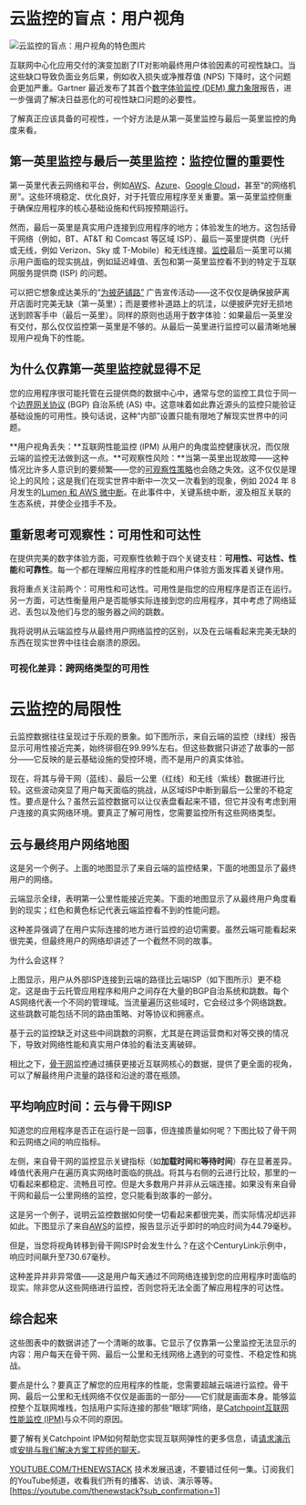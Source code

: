 # 云监控的盲点：用户视角

![云监控的盲点：用户视角的特色图片](https://cdn.thenewstack.io/media/2025/01/40b9c1d8-cloud-monitor-blind-spot-1024x576.jpg)

互联网中心化应用交付的演变加剧了IT对影响最终用户体验因素的可视性缺口。当这些缺口导致负面业务后果，例如收入损失或净推荐值 (NPS) 下降时，这个问题会更加严重。Gartner 最近发布了其首个[数字体验监控 (DEM) 魔力象限](https://www.catchpoint.com/asset/2024-gartner-magic-quadrant-for-digital-experience-monitoring)报告，进一步强调了解决日益恶化的可视性缺口问题的必要性。

了解真正应该具备的可视性，一个好方法是从第一英里监控与最后一英里监控的角度来看。

## 第一英里监控与最后一英里监控：监控位置的重要性

第一英里代表云网络和平台，例如[AWS](https://aws.amazon.com/?utm_content=inline+mention)、[Azure](https://news.microsoft.com/?utm_content=inline+mention)、[Google Cloud](https://cloud.google.com/?utm_content=inline+mention)，甚至“的网络机房”。这些环境稳定、优化良好，对于托管应用程序至关重要。第一英里监控侧重于确保应用程序的核心基础设施和代码按预期运行。

然而，最后一英里是真实用户连接到应用程序的地方；体验发生的地方。这包括骨干网络（例如，BT、AT&T 和 Comcast 等区域 ISP）、最后一英里提供商（光纤或无线，例如 Verizon、Sky 或 T-Mobile）和无线连接。[监控](https://thenewstack.io/whats-the-difference-between-observability-and-monitoring/)最后一英里可以揭示用户面临的现实挑战，例如延迟峰值、丢包和第一英里监控看不到的特定于互联网服务提供商 (ISP) 的问题。

可以把它想象成达美乐的“[为披萨铺路”](https://pavingforpizza.com/) 广告宣传活动——这不仅仅是确保披萨离开店面时完美无缺（第一英里）；而是要修补道路上的坑洼，以便披萨完好无损地送到顾客手中（最后一英里）。同样的原则也适用于数字体验：如果最后一英里没有交付，那么仅仅监控第一英里是不够的。从最后一英里进行监控可以最清晰地展现用户视角下的性能。

## 为什么仅靠第一英里监控就显得不足

您的应用程序很可能托管在云提供商的数据中心中，通常与您的监控工具位于同一个[边界网关协议](https://thenewstack.io/how-a-popular-combo-provides-ddos-protection/) (BGP) 自治系统 (AS) 中。这意味着如此靠近源头的监控只能验证基础设施的可用性。换句话说，这种“内部”设置只能有限地了解现实世界中的问题。

**用户视角丢失：**互联网性能监控 (IPM) 从用户的角度监控健康状况，而仅限云端的监控无法做到这一点。**可观察性风险：**当第一英里出现故障——这种情况比许多人意识到的要频繁——您的[可观察性策略](https://thenewstack.io/observability-in-2025-opentelemetry-and-ai-to-fill-in-gaps/)也会随之失效。这不仅仅是理论上的风险；这是我们在现实世界中断中一次又一次看到的现象，例如 2024 年 8 月发生的[Lumen 和 AWS 微中断](https://www.catchpoint.com/blog/dont-get-caught-in-the-dark-lessons-from-a-lumen-aws-micro-outage)。在此事件中，关键系统中断，波及相互关联的生态系统，并使企业措手不及。

## 重新思考可观察性：可用性和可达性

在提供完美的数字体验方面，可观察性依赖于四个关键支柱：**可用性、可达性、性能**和**可靠性**。每一个都在理解应用程序的性能和用户体验方面发挥着关键作用。

我将重点关注前两个：可用性和可达性。可用性是指您的应用程序是否正在运行。另一方面，可达性衡量用户是否能够实际连接到您的应用程序，其中考虑了网络延迟、丢包以及他们与您的服务器之间的跳数。

我将说明从云端监控与从最终用户网络监控的区别，以及在云端看起来完美无缺的东西在现实世界中往往会崩溃的原因。

### 可视化差异：跨网络类型的可用性
# 云监控的局限性

云监控数据往往呈现过于乐观的景象。如下图所示，来自云端的监控（绿线）报告显示可用性接近完美，始终徘徊在99.99%左右。但这些数据只讲述了故事的一部分——它反映的是云基础设施的受控环境，而不是用户的真实体验。

现在，将其与骨干网（蓝线）、最后一公里（红线）和无线（紫线）数据进行比较。这些波动突显了用户每天面临的挑战，从区域ISP中断到最后一公里的不稳定性。要点是什么？虽然云监控数据可以让仪表盘看起来不错，但它并没有考虑到用户连接的真实网络环境。要真正了解可用性，您需要监控所有这些网络类型。

## 云与最终用户网络地图

这是另一个例子。上面的地图显示了来自云端的监控结果，下面的地图显示了最终用户的网络。

云端显示全绿，表明第一公里性能接近完美。下面的地图显示了从最终用户角度看到的现实；红色和黄色标记代表云端监控看不到的性能问题。

这种差异强调了在用户实际连接的地方进行监控的迫切需要。虽然云端可能看起来很完美，但最终用户的网络却讲述了一个截然不同的故事。

为什么会这样？

上图显示，用户从外部ISP连接到云端的路径比云端ISP（如下图所示）更不稳定。这是由于云托管应用程序和用户之间存在大量的BGP自治系统和跳数。每个AS网络代表一个不同的管理域。当流量遍历这些域时，它会经过多个网络跳数。这些跳数可能包括不同的路由策略、对等协议和拥塞点。

基于云的监控缺乏对这些中间跳数的洞察，尤其是在跨运营商和对等交换的情况下，导致对网络性能和真实用户体验的看法支离破碎。

相比之下，[骨干网](https://thenewstack.io/how-meta-is-reinforcing-its-global-network-for-ai-traffic/)监控通过捕获更接近互联网核心的数据，提供了更全面的视角，可以了解最终用户流量的路径和沿途的潜在瓶颈。

## 平均响应时间：云与骨干网ISP

知道您的应用程序是否正在运行是一回事，但连接质量如何呢？下图比较了骨干网和云网络之间的响应指标。

左侧，来自骨干网的监控显示关键指标（如**加载时间**和**等待时间**）存在显著差异。峰值代表用户在遍历真实网络时面临的挑战。将其与右侧的云进行比较，那里的一切看起来都稳定、流畅且可控。但是大多数用户并非从云端连接。如果没有来自骨干网和最后一公里网络的监控，您只能看到故事的一部分。

这是另一个例子，说明云监控数据如何使一切看起来都很完美，而实际情况却远非如此。下图显示了来自[AWS](https://aws.amazon.com/?utm_content=inline+mention)的监控，报告显示近乎即时的响应时间为44.79毫秒。

但是，当您将视角转移到骨干网ISP时会发生什么？在这个CenturyLink示例中，响应时间飙升至730.67毫秒。

这种差异并非异常值——这是用户每天通过不同网络连接到您的应用程序时面临的现实。除非您从这些网络进行监控，否则您将无法全面了解应用程序的可达性。

## 综合起来

这些图表中的数据讲述了一个清晰的故事。它显示了仅靠第一公里监控无法显示的内容：用户每天在骨干网、最后一公里和无线网络上遇到的可变性、不稳定性和挑战。

要点是什么？要真正了解您的应用程序的性能，您需要超越云端进行监控。骨干网、最后一公里和无线网络不仅仅是画面的一部分——它们就是画面本身。能够监控整个互联网堆栈，包括用户实际连接的那些“眼球”网络，是[Catchpoint互联网性能监控 (IPM)](https://www.catchpoint.com/internet-performance-monitoring)与众不同的原因。

要了解有关Catchpoint IPM如何帮助您实现互联网弹性的更多信息，请[请求演示](https://www.catchpoint.com/guided-product-tour)或[安排与我们解决方案工程师的聊天](https://www.catchpoint.com/learn-more)。

[YOUTUBE.COM/THENEWSTACK](https://www.youtube.com/c/thenewstack)
技术发展迅速，不要错过任何一集。订阅我们的YouTube频道，收看我们所有的播客、访谈、演示等等。
[https://youtube.com/thenewstack?sub_confirmation=1]